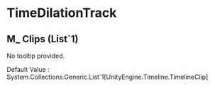 # TimeDilationTrack

## M_ Clips (List`1)

No tooltip provided.

Default Value     : System.Collections.Generic.List`1[UnityEngine.Timeline.TimelineClip]

